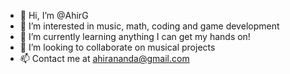 - 👋 Hi, I’m @AhirG
- 👀 I’m interested in music, math, coding and game development
- 🌱 I’m currently learning anything I can get my hands on!
- 💞️ I’m looking to collaborate on musical projects
- 📫 Contact me at ahirananda@gmail.com

<!---
AhirG/AhirG is a ✨ special ✨ repository because its `README.md` (this file) appears on your GitHub profile.
You can click the Preview link to take a look at your changes.
--->
